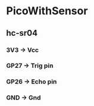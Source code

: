 # PicoWithSensor
  
## hc-sr04  
### 3V3 → Vcc  
### GP27 → Trig pin  
### GP26 → Echo pin  
### GND → Gnd  